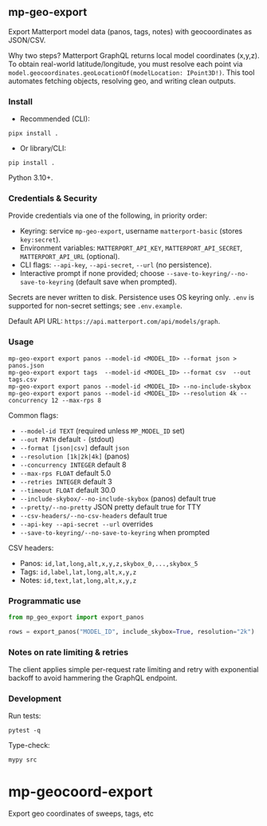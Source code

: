## mp-geo-export

Export Matterport model data (panos, tags, notes) with geocoordinates as JSON/CSV.

Why two steps? Matterport GraphQL returns local model coordinates (x,y,z). To obtain real-world latitude/longitude, you must resolve each point via `model.geocoordinates.geoLocationOf(modelLocation: IPoint3D!)`. This tool automates fetching objects, resolving geo, and writing clean outputs.

### Install

- Recommended (CLI):
```
pipx install .
```

- Or library/CLI:
```
pip install .
```

Python 3.10+.

### Credentials & Security

Provide credentials via one of the following, in priority order:

- Keyring: service `mp-geo-export`, username `matterport-basic` (stores `key:secret`).
- Environment variables: `MATTERPORT_API_KEY`, `MATTERPORT_API_SECRET`, `MATTERPORT_API_URL` (optional).
- CLI flags: `--api-key`, `--api-secret`, `--url` (no persistence).
- Interactive prompt if none provided; choose `--save-to-keyring/--no-save-to-keyring` (default save when prompted).

Secrets are never written to disk. Persistence uses OS keyring only. `.env` is supported for non-secret settings; see `.env.example`.

Default API URL: `https://api.matterport.com/api/models/graph`.

### Usage

```
mp-geo-export export panos --model-id <MODEL_ID> --format json > panos.json
mp-geo-export export tags  --model-id <MODEL_ID> --format csv  --out tags.csv
mp-geo-export export panos --model-id <MODEL_ID> --no-include-skybox
mp-geo-export export panos --model-id <MODEL_ID> --resolution 4k --concurrency 12 --max-rps 8
```

Common flags:

- `--model-id TEXT` (required unless `MP_MODEL_ID` set)
- `--out PATH` default `-` (stdout)
- `--format [json|csv]` default `json`
- `--resolution [1k|2k|4k]` (panos)
- `--concurrency INTEGER` default 8
- `--max-rps FLOAT` default 5.0
- `--retries INTEGER` default 3
- `--timeout FLOAT` default 30.0
- `--include-skybox/--no-include-skybox` (panos) default true
- `--pretty/--no-pretty` JSON pretty default true for TTY
- `--csv-headers/--no-csv-headers` default true
- `--api-key --api-secret --url` overrides
- `--save-to-keyring/--no-save-to-keyring` when prompted

CSV headers:

- Panos: `id,lat,long,alt,x,y,z,skybox_0,...,skybox_5`
- Tags: `id,label,lat,long,alt,x,y,z`
- Notes: `id,text,lat,long,alt,x,y,z`

### Programmatic use

```python
from mp_geo_export import export_panos

rows = export_panos("MODEL_ID", include_skybox=True, resolution="2k")
```

### Notes on rate limiting & retries

The client applies simple per-request rate limiting and retry with exponential backoff to avoid hammering the GraphQL endpoint.

### Development

Run tests:
```
pytest -q
```

Type-check:
```
mypy src
```

# mp-geocoord-export
Export geo coordinates of sweeps, tags, etc
